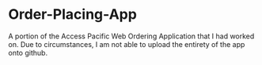# Order-Placing-App

A portion of the Access Pacific Web Ordering Application that I had worked on.
Due to circumstances, I am not able to upload the entirety of the app onto github.

